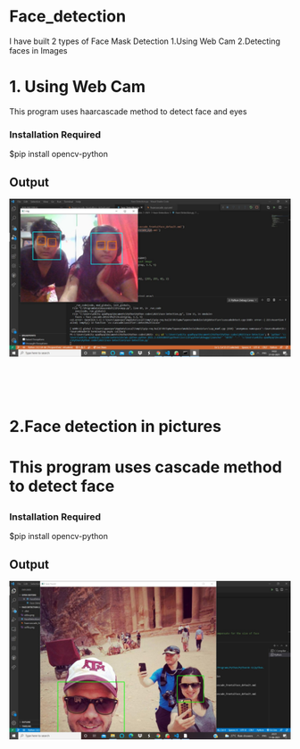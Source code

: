 # Face_detection
I have built 2 types of Face Mask Detection
1.Using Web Cam
2.Detecting faces in Images

<h1>1. Using Web Cam</h1>
This program uses haarcascade method to detect face and eyes

<h3>Installation Required</h3>
$pip install opencv-python

<h2>Output</h2>
<img src="https://github.com/ankita2002/Face_detection/blob/main/Face%20Detection%20using%20live%20Cam/WhatsApp%20Image%202021-03-21%20at%202.02.31%20PM.jpeg">

<br><br><br>

<h1>2.Face detection in pictures<h1>

This program uses cascade method to detect face

  <h3>Installation Required</h3>
$pip install opencv-python

<h2>Output</h2>
<img src="https://github.com/ankita2002/Face_detection/blob/main/WhatsApp%20Image%202021-06-11%20at%208.21.38%20PM.jpeg">
